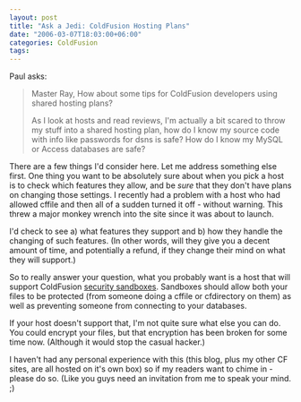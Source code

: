 ```yaml
---
layout: post
title: "Ask a Jedi: ColdFusion Hosting Plans"
date: "2006-03-07T18:03:00+06:00"
categories: ColdFusion 
tags: 
---
```


Paul asks:

<blockquote>
Master Ray,
How about some tips for ColdFusion developers using shared hosting plans?

As I
look at hosts and read reviews, I'm actually a bit scared to throw my stuff into
a shared hosting plan, how do I know my source code with info like passwords for
dsns is safe? How do I know my MySQL or Access databases are safe?
</blockquote>

There are a few things I'd consider here. Let me address something else first. One thing you want to be absolutely sure about when you pick a host is to check which features they allow, and be <i>sure</i> that they don't have plans on changing those settings. I recently had a problem with a host who had allowed cffile and then all of a sudden turned it off - without warning. This threw a major monkey wrench into the site since it was about to launch. 

I'd check to see a) what features they support and b) how they handle the changing of such features. (In other words, will they give you a decent amount of time, and potentially a refund, if they change their mind on what they will support.)

So to really answer your question, what you probably want is a host that will support ColdFusion <a href="http://livedocs.macromedia.com/coldfusion/7/htmldocs/00001766.htm#1116021">security sandboxes</a>. Sandboxes should allow both your files to be protected (from someone doing a cffile or cfdirectory on them) as well as preventing someone from connecting to your databases. 

If your host doesn't support that, I'm not quite sure what else you can do. You could encrypt your files, but that encryption has been broken for some time now. (Although it would stop the casual hacker.) 

I haven't had any personal experience with this (this blog, plus my other CF sites, are all hosted on it's own box) so if my readers want to chime in - please do so. (Like you guys need an invitation from me to speak your mind. ;)